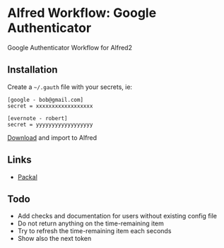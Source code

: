 Alfred Workflow: Google Authenticator
=====================================

Google Authenticator Workflow for Alfred2

Installation
------------

Create a `~/.gauth` file with your secrets, ie:

```
[google - bob@gmail.com]
secret = xxxxxxxxxxxxxxxxxx

[evernote - robert]
secret = yyyyyyyyyyyyyyyyyy
```

[Download](https://github.com/moul/alfred-workflow-gauth/raw/master/Google%20Authenticator.alfredworkflow) and import to Alfred

Links
-----

- [Packal](http://www.packal.org/workflow/gauth)

Todo
----

- Add checks and documentation for users without existing config file
- Do not return anything on the time-remaining item
- Try to refresh the time-remaining item each seconds
- Show also the next token
